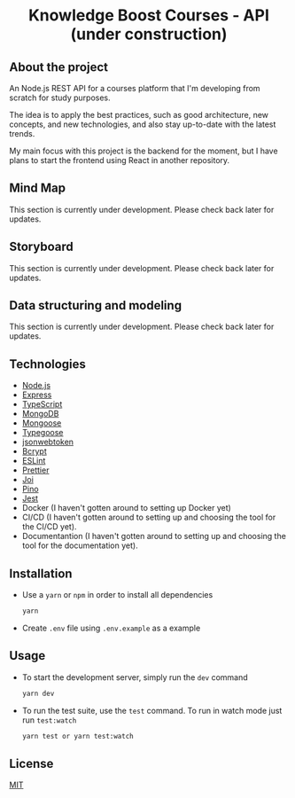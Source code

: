 <h1 align="center">
 Knowledge Boost Courses - API (under construction)
</h1>

## About the project

An Node.js REST API for a courses platform that I'm developing from scratch for study purposes.

The idea is to apply the best practices, such as good architecture, new concepts, and new technologies, and also stay up-to-date with the latest trends.

My main focus with this project is the backend for the moment, but I have plans to start the frontend using React in another repository.

## Mind Map

This section is currently under development. Please check back later for updates.

## Storyboard

This section is currently under development. Please check back later for updates.

## Data structuring and modeling

This section is currently under development. Please check back later for updates.

## Technologies

- [Node.js](https://nodejs.org/)
- [Express](https://expressjs.com/)
- [TypeScript](https://www.typescriptlang.org/)
- [MongoDB](https://www.mongodb.com/)
- [Mongoose](https://mongoosejs.com/)
- [Typegoose](https://typegoose.github.io/typegoose/)
- [jsonwebtoken](https://www.npmjs.com/package/jsonwebtoken)
- [Bcrypt](https://www.npmjs.com/package/bcrypt)
- [ESLint](https://eslint.org/)
- [Prettier](https://prettier.io/)
- [Joi](https://joi.dev/)
- [Pino](https://getpino.io/)
- [Jest](https://jestjs.io/)
- Docker (I haven't gotten around to setting up Docker yet)
- CI/CD (I haven't gotten around to setting up and choosing the tool for the CI/CD yet).
- Documentantion (I haven't gotten around to setting up and choosing the tool for the documentation yet).

## Installation

- Use a `yarn` or `npm` in order to install all dependencies

  ```bash
  yarn
  ```

- Create `.env` file using `.env.example` as a example

## Usage

- To start the development server, simply run the `dev` command

  ```bash
  yarn dev
  ```

- To run the test suite, use the `test` command. To run in watch mode just run `test:watch`

  ```bash
  yarn test or yarn test:watch
  ```

## License

[MIT](https://choosealicense.com/licenses/mit/)
